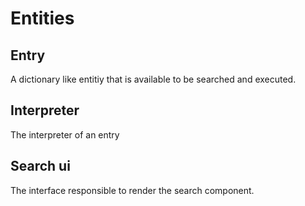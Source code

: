 
# Entities



## Entry


A dictionary like entitiy that is available to be searched and executed.


## Interpreter

The interpreter of an entry


## Search ui

The interface responsible to render the search component.

